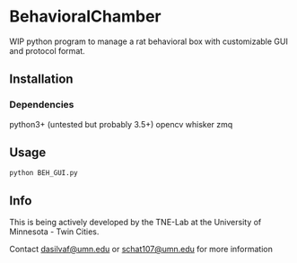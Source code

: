 # BehavioralChamber

WIP python program to manage a rat behavioral box with customizable GUI and protocol format.

## Installation

### Dependencies
python3+ (untested but probably 3.5+)
opencv
whisker
zmq

## Usage

```
python BEH_GUI.py 
```

## Info

This is being actively developed by the TNE-Lab at the University of Minnesota - Twin Cities.

Contact dasilvaf@umn.edu or schat107@umn.edu for more information
